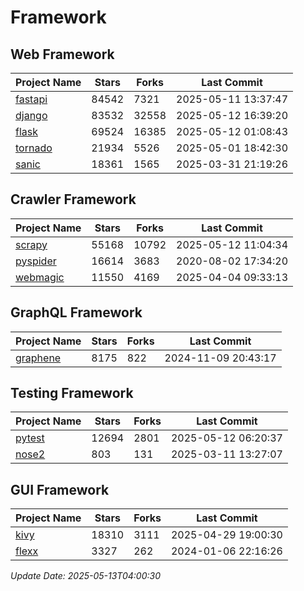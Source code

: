 # Framework

## Web Framework
| Project Name | Stars | Forks | Last Commit |
| ------------ | ----- | ----- | ----------- |
| [fastapi](https://github.com/fastapi/fastapi) | 84542 | 7321 | 2025-05-11 13:37:47 |
| [django](https://github.com/django/django) | 83532 | 32558 | 2025-05-12 16:39:20 |
| [flask](https://github.com/pallets/flask) | 69524 | 16385 | 2025-05-12 01:08:43 |
| [tornado](https://github.com/tornadoweb/tornado) | 21934 | 5526 | 2025-05-01 18:42:30 |
| [sanic](https://github.com/sanic-org/sanic) | 18361 | 1565 | 2025-03-31 21:19:26 |

## Crawler Framework
| Project Name | Stars | Forks | Last Commit |
| ------------ | ----- | ----- | ----------- |
| [scrapy](https://github.com/scrapy/scrapy) | 55168 | 10792 | 2025-05-12 11:04:34 |
| [pyspider](https://github.com/binux/pyspider) | 16614 | 3683 | 2020-08-02 17:34:20 |
| [webmagic](https://github.com/code4craft/webmagic) | 11550 | 4169 | 2025-04-04 09:33:13 |

## GraphQL Framework
| Project Name | Stars | Forks | Last Commit |
| ------------ | ----- | ----- | ----------- |
| [graphene](https://github.com/graphql-python/graphene) | 8175 | 822 | 2024-11-09 20:43:17 |

## Testing Framework
| Project Name | Stars | Forks | Last Commit |
| ------------ | ----- | ----- | ----------- |
| [pytest](https://github.com/pytest-dev/pytest) | 12694 | 2801 | 2025-05-12 06:20:37 |
| [nose2](https://github.com/nose-devs/nose2) | 803 | 131 | 2025-03-11 13:27:07 |

## GUI Framework
| Project Name | Stars | Forks | Last Commit |
| ------------ | ----- | ----- | ----------- |
| [kivy](https://github.com/kivy/kivy) | 18310 | 3111 | 2025-04-29 19:00:30 |
| [flexx](https://github.com/flexxui/flexx) | 3327 | 262 | 2024-01-06 22:16:26 |

*Update Date: 2025-05-13T04:00:30*